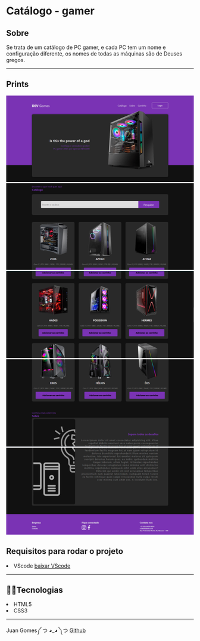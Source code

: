 <h1>Catálogo - gamer</h1>

<h2>Sobre</h2>
<p> Se trata de um catálogo de PC gamer, e cada PC tem um nome e configuração diferente, os nomes de todas as máquinas são de Deuses gregos. 

 ---

<h2>Prints</h2>
<img src="media/print-do-topo.png">
<img src="media/print-do-meio.png">
<img src="media/print-do-meio2.png">
<img src="media/print-do-meio3.png">
<img src="media/print-do-fim.png">


<h2>Requisitos para rodar o projeto</h2>
<lu>
    <li> VScode <a href="https://code.visualstudio.com/download" target="_blank" rel="external">baixar VScode</a>
</lu>

----

<h2>👩‍💻Tecnologias</h2>

<lu>
    <li> HTML5
    <li> CSS3
</lu>

---
Juan Gomes༼ つ ◕_◕ ༽つ <a href="https://github.com/juamgomes" target="_blank" rel="external">Github</a>

